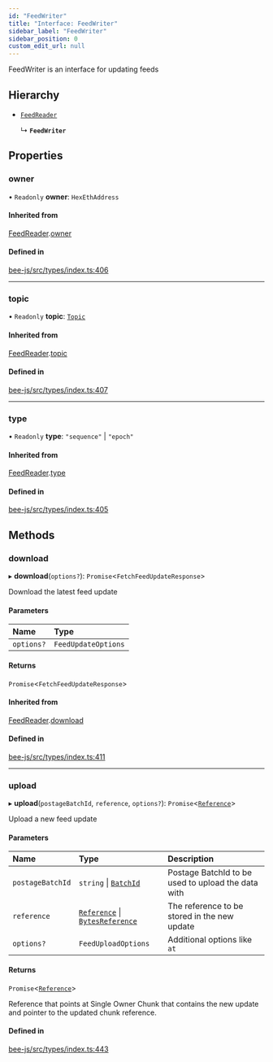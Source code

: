 ```yaml
---
id: "FeedWriter"
title: "Interface: FeedWriter"
sidebar_label: "FeedWriter"
sidebar_position: 0
custom_edit_url: null
---
```


FeedWriter is an interface for updating feeds

## Hierarchy

- [`FeedReader`](FeedReader.md)

  ↳ **`FeedWriter`**

## Properties

### owner

• `Readonly` **owner**: `HexEthAddress`

#### Inherited from

[FeedReader](FeedReader.md).[owner](FeedReader.md#owner)

#### Defined in

[bee-js/src/types/index.ts:406](https://github.com/ethersphere/bee-js/blob/2c8b9d1/src/types/index.ts#L406)

___

### topic

• `Readonly` **topic**: [`Topic`](../types/Topic.md)

#### Inherited from

[FeedReader](FeedReader.md).[topic](FeedReader.md#topic)

#### Defined in

[bee-js/src/types/index.ts:407](https://github.com/ethersphere/bee-js/blob/2c8b9d1/src/types/index.ts#L407)

___

### type

• `Readonly` **type**: ``"sequence"`` \| ``"epoch"``

#### Inherited from

[FeedReader](FeedReader.md).[type](FeedReader.md#type)

#### Defined in

[bee-js/src/types/index.ts:405](https://github.com/ethersphere/bee-js/blob/2c8b9d1/src/types/index.ts#L405)

## Methods

### download

▸ **download**(`options?`): `Promise`<`FetchFeedUpdateResponse`\>

Download the latest feed update

#### Parameters

| Name | Type |
| :------ | :------ |
| `options?` | `FeedUpdateOptions` |

#### Returns

`Promise`<`FetchFeedUpdateResponse`\>

#### Inherited from

[FeedReader](FeedReader.md).[download](FeedReader.md#download)

#### Defined in

[bee-js/src/types/index.ts:411](https://github.com/ethersphere/bee-js/blob/2c8b9d1/src/types/index.ts#L411)

___

### upload

▸ **upload**(`postageBatchId`, `reference`, `options?`): `Promise`<[`Reference`](../types/Reference.md)\>

Upload a new feed update

#### Parameters

| Name | Type | Description |
| :------ | :------ | :------ |
| `postageBatchId` | `string` \| [`BatchId`](../types/BatchId.md) | Postage BatchId to be used to upload the data with |
| `reference` | [`Reference`](../types/Reference.md) \| [`BytesReference`](../types/BytesReference.md) | The reference to be stored in the new update |
| `options?` | `FeedUploadOptions` | Additional options like `at` |

#### Returns

`Promise`<[`Reference`](../types/Reference.md)\>

Reference that points at Single Owner Chunk that contains the new update and pointer to the updated chunk reference.

#### Defined in

[bee-js/src/types/index.ts:443](https://github.com/ethersphere/bee-js/blob/2c8b9d1/src/types/index.ts#L443)
